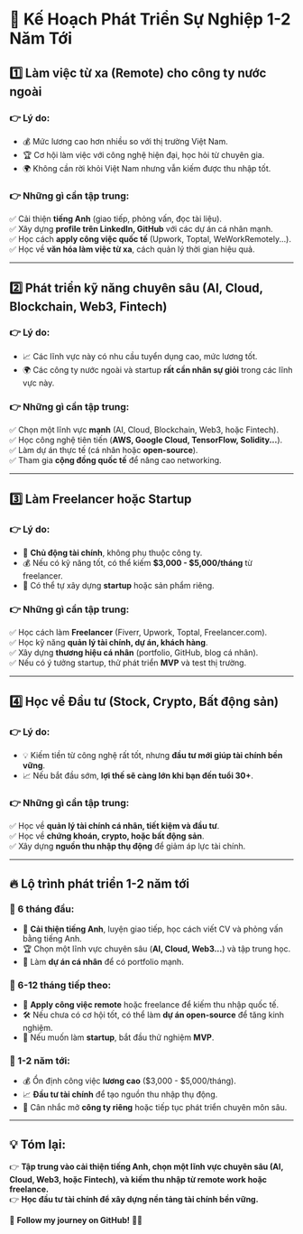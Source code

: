 # 🚀 Kế Hoạch Phát Triển Sự Nghiệp 1-2 Năm Tới  

## 1️⃣ Làm việc từ xa (Remote) cho công ty nước ngoài  
### 👉 Lý do:  
- 💰 Mức lương cao hơn nhiều so với thị trường Việt Nam.  
- 🏆 Cơ hội làm việc với công nghệ hiện đại, học hỏi từ chuyên gia.  
- 🌍 Không cần rời khỏi Việt Nam nhưng vẫn kiếm được thu nhập tốt.  

### 👉 Những gì cần tập trung:  
✅ Cải thiện **tiếng Anh** (giao tiếp, phỏng vấn, đọc tài liệu).  
✅ Xây dựng **profile trên LinkedIn, GitHub** với các dự án cá nhân mạnh.  
✅ Học cách **apply công việc quốc tế** (Upwork, Toptal, WeWorkRemotely...).  
✅ Học về **văn hóa làm việc từ xa**, cách quản lý thời gian hiệu quả.  

---

## 2️⃣ Phát triển kỹ năng chuyên sâu (AI, Cloud, Blockchain, Web3, Fintech)  
### 👉 Lý do:  
- 📈 Các lĩnh vực này có nhu cầu tuyển dụng cao, mức lương tốt.  
- 🌍 Các công ty nước ngoài và startup **rất cần nhân sự giỏi** trong các lĩnh vực này.  

### 👉 Những gì cần tập trung:  
✅ Chọn một lĩnh vực **mạnh** (AI, Cloud, Blockchain, Web3, hoặc Fintech).  
✅ Học công nghệ tiên tiến (**AWS, Google Cloud, TensorFlow, Solidity...**).  
✅ Làm dự án thực tế (cá nhân hoặc **open-source**).  
✅ Tham gia **cộng đồng quốc tế** để nâng cao networking.  

---

## 3️⃣ Làm Freelancer hoặc Startup  
### 👉 Lý do:  
- 💼 **Chủ động tài chính**, không phụ thuộc công ty.  
- 💰 Nếu có kỹ năng tốt, có thể kiếm **$3,000 - $5,000/tháng** từ freelancer.  
- 🚀 Có thể tự xây dựng **startup** hoặc sản phẩm riêng.  

### 👉 Những gì cần tập trung:  
✅ Học cách làm **Freelancer** (Fiverr, Upwork, Toptal, Freelancer.com).  
✅ Học kỹ năng **quản lý tài chính, dự án, khách hàng**.  
✅ Xây dựng **thương hiệu cá nhân** (portfolio, GitHub, blog cá nhân).  
✅ Nếu có ý tưởng startup, thử phát triển **MVP** và test thị trường.  

---

## 4️⃣ Học về Đầu tư (Stock, Crypto, Bất động sản)  
### 👉 Lý do:  
- 💡 Kiếm tiền từ công nghệ rất tốt, nhưng **đầu tư mới giúp tài chính bền vững**.  
- 📈 Nếu bắt đầu sớm, **lợi thế sẽ càng lớn khi bạn đến tuổi 30+**.  

### 👉 Những gì cần tập trung:  
✅ Học về **quản lý tài chính cá nhân, tiết kiệm và đầu tư**.  
✅ Học về **chứng khoán, crypto, hoặc bất động sản**.  
✅ Xây dựng **nguồn thu nhập thụ động** để giảm áp lực tài chính.  

---

## 🔥 Lộ trình phát triển 1-2 năm tới  
### 📌 6 tháng đầu:  
- 🎯 **Cải thiện tiếng Anh**, luyện giao tiếp, học cách viết CV và phỏng vấn bằng tiếng Anh.  
- 🏆 Chọn một lĩnh vực chuyên sâu (**AI, Cloud, Web3...**) và tập trung học.  
- 🚀 Làm **dự án cá nhân** để có portfolio mạnh.  

### 📌 6-12 tháng tiếp theo:  
- 🏢 **Apply công việc remote** hoặc freelance để kiếm thu nhập quốc tế.  
- 🛠 Nếu chưa có cơ hội tốt, có thể làm **dự án open-source** để tăng kinh nghiệm.  
- 🚀 Nếu muốn làm **startup**, bắt đầu thử nghiệm **MVP**.  

### 📌 1-2 năm tới:  
- 💰 Ổn định công việc **lương cao** ($3,000 - $5,000/tháng).  
- 📈 **Đầu tư tài chính** để tạo nguồn thu nhập thụ động.  
- 🚀 Cân nhắc mở **công ty riêng** hoặc tiếp tục phát triển chuyên môn sâu.  

---

## 💡 Tóm lại:  
👉 **Tập trung vào cải thiện tiếng Anh, chọn một lĩnh vực chuyên sâu (AI, Cloud, Web3, hoặc Fintech), và kiếm thu nhập từ remote work hoặc freelance.**  
👉 **Học đầu tư tài chính để xây dựng nền tảng tài chính bền vững.**  

📌 **Follow my journey on GitHub!** 🚀🔥
